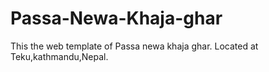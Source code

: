 # Passa-Newa-Khaja-ghar
This the web template of Passa newa khaja ghar. Located at Teku,kathmandu,Nepal.
